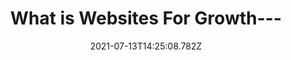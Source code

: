 ---
title: What is Websites For Growth---
date: 2021-07-13T14:25:08.782Z
description: ""
image: https://res.cloudinary.com/wilton/image/upload/v1601478988/WiltonSiteAerial.jpg
tags:
sources: []
type: blog
---